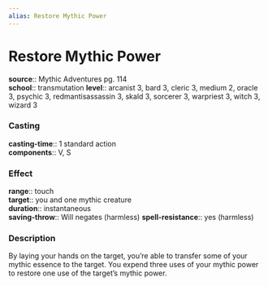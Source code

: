 ```yaml
---
alias: Restore Mythic Power
---
```


# Restore Mythic Power 

**source**:: Mythic Adventures pg. 114  
**school**:: transmutation
**level**:: arcanist 3, bard 3, cleric 3, medium 2, oracle 3, psychic 3, redmantisassassin 3, skald 3, sorcerer 3, warpriest 3, witch 3, wizard 3

### Casting 

**casting-time**:: 1 standard action  
**components**:: V, S

### Effect 

**range**:: touch  
**target**:: you and one mythic creature  
**duration**:: instantaneous  
**saving-throw**:: Will negates (harmless)
**spell-resistance**:: yes (harmless)

### Description 

By laying your hands on the target, you’re able to transfer some of your mythic essence to the target. You expend three uses of your mythic power to restore one use of the target’s mythic power.
